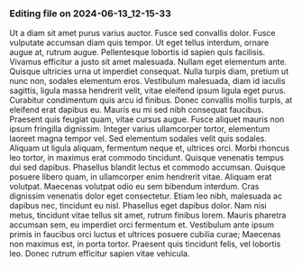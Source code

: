 

### Editing file on 2024-06-13_12-15-33

Ut a diam sit amet purus varius auctor. Fusce sed convallis dolor. Fusce vulputate accumsan diam quis tempor. Ut eget tellus interdum, ornare augue at, rutrum augue. Pellentesque lobortis id sapien quis facilisis. Vivamus efficitur a justo sit amet malesuada. Nullam eget elementum ante. Quisque ultricies urna ut imperdiet consequat. Nulla turpis diam, pretium ut nunc non, sodales elementum eros. Vestibulum malesuada, diam id iaculis sagittis, ligula massa hendrerit velit, vitae eleifend ipsum ligula eget purus. Curabitur condimentum quis arcu id finibus.
Donec convallis mollis turpis, at eleifend erat dapibus eu. Mauris eu mi sed nibh consequat faucibus. Praesent quis feugiat quam, vitae cursus augue. Fusce aliquet mauris non ipsum fringilla dignissim. Integer varius ullamcorper tortor, elementum laoreet magna tempor vel. Sed elementum sodales velit quis sodales. Aliquam ut ligula aliquam, fermentum neque et, ultrices orci. Morbi rhoncus leo tortor, in maximus erat commodo tincidunt. Quisque venenatis tempus dui sed dapibus. Phasellus blandit lectus et commodo accumsan. Quisque posuere libero quam, in ullamcorper enim hendrerit vitae.
Aliquam erat volutpat. Maecenas volutpat odio eu sem bibendum interdum. Cras dignissim venenatis dolor eget consectetur. Etiam leo nibh, malesuada ac dapibus nec, tincidunt eu nisl. Phasellus eget dapibus dolor. Nam nisi metus, tincidunt vitae tellus sit amet, rutrum finibus lorem. Mauris pharetra accumsan sem, eu imperdiet orci fermentum et. Vestibulum ante ipsum primis in faucibus orci luctus et ultrices posuere cubilia curae; Maecenas non maximus est, in porta tortor. Praesent quis tincidunt felis, vel lobortis leo. Donec rutrum efficitur sapien vitae vehicula.


